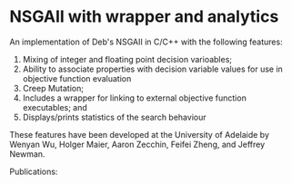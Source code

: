 # NSGAII with wrapper and analytics
An implementation of Deb's NSGAII in C/C++ with the following features:
1. Mixing of integer and floating point decision varioables;
2. Ability to associate properties with decision variable values for use in objective function evaluation
2. Creep Mutation;
3. Includes a wrapper for linking to external objective function executables; and
4. Displays/prints statistics of the search behaviour

These features have been developed at the University of Adelaide by Wenyan Wu, Holger Maier, Aaron Zecchin, Feifei Zheng, and Jeffrey Newman.

Publications:

